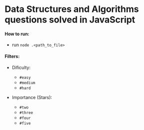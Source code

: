 # Data Structures and Algorithms questions solved in JavaScript

#### How to run:
- run `node .<path_to_file>`

#### Filters:
- Dificulty:
  - `#easy`
  - `#medium`
  - `#hard`

- Importance (Stars):
  - `#two`
  - `#three`
  - `#four`
  - `#five`